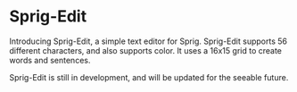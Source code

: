 # Sprig-Edit

Introducing Sprig-Edit, a simple text editor for Sprig. Sprig-Edit supports 56 different characters, and also supports color. It uses a 16x15 grid to create words and sentences.

Sprig-Edit is still in development, and will be updated for the seeable future.
